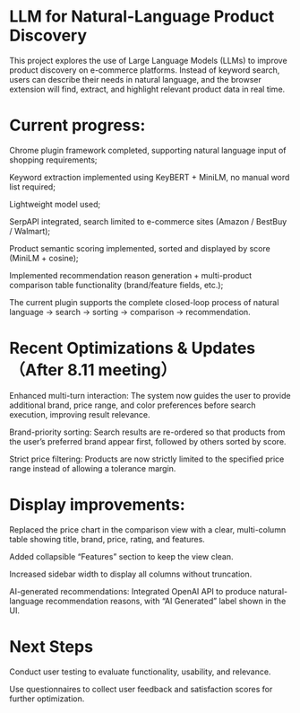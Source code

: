 # LLM for Natural-Language Product Discovery

This project explores the use of Large Language Models (LLMs) to improve product discovery on e-commerce platforms. Instead of keyword search, users can describe their needs in natural language, and the browser extension will find, extract, and highlight relevant product data in real time.


# Current progress:

Chrome plugin framework completed, supporting natural language input of shopping requirements;

Keyword extraction implemented using KeyBERT + MiniLM, no manual word list required;

Lightweight model used;

SerpAPI integrated, search limited to e-commerce sites (Amazon / BestBuy / Walmart);

Product semantic scoring implemented, sorted and displayed by score (MiniLM + cosine);

Implemented recommendation reason generation + multi-product comparison table functionality (brand/feature fields, etc.);

The current plugin supports the complete closed-loop process of natural language → search → sorting → comparison → recommendation.


# Recent Optimizations & Updates （After 8.11 meeting）

Enhanced multi-turn interaction: The system now guides the user to provide additional brand, price range, and color preferences before search execution, improving result relevance.

Brand-priority sorting: Search results are re-ordered so that products from the user’s preferred brand appear first, followed by others sorted by score.

Strict price filtering: Products are now strictly limited to the specified price range instead of allowing a tolerance margin.

# Display improvements:

Replaced the price chart in the comparison view with a clear, multi-column table showing title, brand, price, rating, and features.

Added collapsible “Features” section to keep the view clean.

Increased sidebar width to display all columns without truncation.

AI-generated recommendations: Integrated OpenAI API to produce natural-language recommendation reasons, with “AI Generated” label shown in the UI.

# Next Steps

Conduct user testing to evaluate functionality, usability, and relevance.

Use questionnaires to collect user feedback and satisfaction scores for further optimization.
